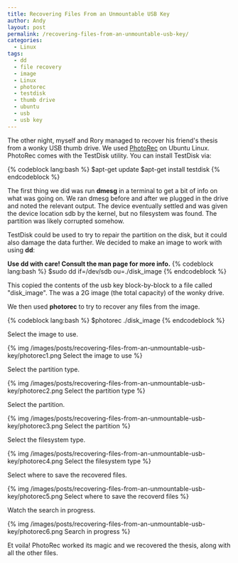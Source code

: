 ```yaml
---
title: Recovering Files From an Unmountable USB Key
author: Andy
layout: post
permalink: /recovering-files-from-an-unmountable-usb-key/
categories:
  - Linux
tags:
  - dd
  - file recovery
  - image
  - Linux
  - photorec
  - testdisk
  - thumb drive
  - ubuntu
  - usb
  - usb key
---
```

The other night, myself and Rory managed to recover his friend's thesis from a wonky USB thumb drive. We used [PhotoRec][1] on Ubuntu Linux.
PhotoRec comes with the TestDisk utility. You can install TestDisk via:

{% codeblock lang:bash %}
$apt-get update
$apt-get install testdisk
{% endcodeblock %}

The first thing we did was run **dmesg** in a terminal to get a bit of info on what was going on. We ran dmesg before and after we plugged 
in the drive and noted the relevant output. The device eventually settled and was given the device location sdb by the kernel, but no 
filesystem was found.
The partition was likely corrupted somehow.

TestDisk could be used to try to repair the partition on the disk, but it could also damage the data further. We decided to make an image to work with using **dd**:

**Use dd with care! Consult the man page for more info.**
{% codeblock lang:bash %}
$sudo dd if=/dev/sdb ou=./disk_image
{% endcodeblock %}

This copied the contents of the usb key block-by-block to a file called "disk_image". The was a 2G image (the total capacity) of the wonky drive.

We then used **photorec** to try to recover any files from the image.

{% codeblock lang:bash %}
$photorec ./disk_image
{% endcodeblock %}

Select the image to use.

{% img /images/posts/recovering-files-from-an-unmountable-usb-key/photorec1.png Select the image to use %}

Select the partition type.

{% img /images/posts/recovering-files-from-an-unmountable-usb-key/photorec2.png Select the partition type %}

Select the partition. 

{% img /images/posts/recovering-files-from-an-unmountable-usb-key/photorec3.png Select the partition %}

Select the filesystem type.

{% img /images/posts/recovering-files-from-an-unmountable-usb-key/photorec4.png Select the filesystem type %}

Select where to save the recovered files.

{% img /images/posts/recovering-files-from-an-unmountable-usb-key/photorec5.png Select where to save the recoverd files %}

Watch the search in progress.

{% img /images/posts/recovering-files-from-an-unmountable-usb-key/photorec6.png Search in progress %}

Et voila! PhotoRec worked its magic and we recovered the thesis, along with all the other files.

 [1]: http://www.cgsecurity.org/wiki/PhotoRec
